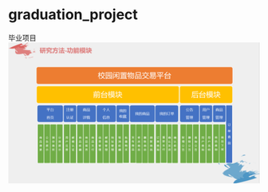 # graduation_project
毕业项目
![image](https://github.com/jiangshaoneng/graduation_project/blob/master/readmeImage/%E5%8A%9F%E8%83%BD%E5%9B%BE.png)
